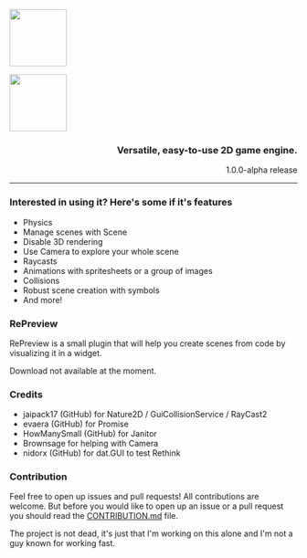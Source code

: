<p align="left">
    <img widht=400 height=100 src="./assets/short_dark#gh-light-mode-only">
</p>
<p align="left">
    <img widht=400 height=100 src="./assets/short_light#gh-dark-mode-only">
</p>

<div align="right">
    <h3><strong>Versatile, easy-to-use 2D game engine</strong>.</h3>
    1.0.0-alpha release
</div>

<hr>

<h3>Interested in using it? Here's some if it's features</h3>

- Physics
- Manage scenes with Scene
- Disable 3D rendering
- Use Camera to explore your whole scene
- Raycasts
- Animations with spritesheets or a group of images
- Collisions
- Robust scene creation with symbols
- And more!

<h3>RePreview</h3>

RePreview is a small plugin that will help you create scenes from code by visualizing it in a widget.

Download not available at the moment.

<h3>Credits</h3>

- jaipack17 (GitHub) for Nature2D / GuiCollisionService / RayCast2
- evaera (GitHub) for Promise
- HowManySmall (GitHub) for Janitor
- Brownsage for helping with Camera
- nidorx (GitHub) for dat.GUI to test Rethink

<h3>Contribution</h3>

Feel free to open up issues and pull requests! All contributions are welcome.
But before you would like to open up an issue or a pull request you should read the [CONTRIBUTION.md](https://github.com/jammees/Rethink-Game-Engine-2D/blob/main/CONTRIBUTION.md) file.

The project is not dead, it's just that I'm working on this alone and I'm not a guy known for working fast.
